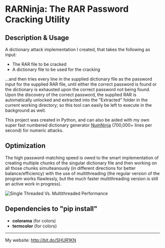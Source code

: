 # RARNinja: The RAR Password Cracking Utility

## Description & Usage
A dictionary attack implementation I created, that takes the following as input:

- The RAR file to be cracked
- A dictionary file to be used for the cracking

...and then tries every line in the supplied dictionary file as the password input for the supplied RAR file, until either the correct password is found or the dictionary is exhausted upon the correct password not being found. Upon the discovery of the correct password, the supplied RAR is automatically unlocked and extracted into the "Extracted" folder in the current working directory; so this tool can easily be left to execute in the background as well. 

This project was created in Python, and can also be aided with my own super fast numbered dictionary generator [NumNinja](https://github.com/SHUR1K-N/NumNinja-Number-Dictionary-Generator)  (700,000+ lines per second) for numeric attacks.

## Optimization
The high password-matching speed is owed to the smart implementation of creating multiple chunks of the singular dictionary file and then working on all those chunks simulteanously (in different directions for better balance/efficiency) with the use of multithreading (the regular version of the program works flawlessly, but the much faster multithreading version is still an active work in progress).

![Single Threaded Vs. Multithreaded Performance](https://ibb.co/mNcymmB "Single Threaded Vs. Multithreaded Performance")

## Dependencies to "pip install"

- **colorama** (for colors)
- **termcolor** (for colors)

------------

My website: http://bit.do/SHUR1KN
